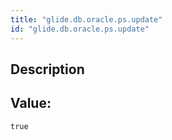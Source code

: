 ```yaml
---
title: "glide.db.oracle.ps.update"
id: "glide.db.oracle.ps.update"
---
```

## Description



## Value: 
```
true
```